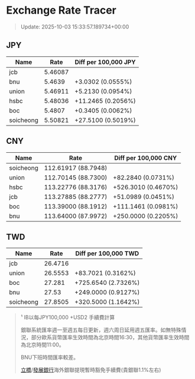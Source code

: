 # Exchange Rate Tracer

> Update: 2025-10-03 15:33:57.189734+00:00

## JPY

| Name      |    Rate | Diff per 100,000 JPY   |
|-----------|---------|------------------------|
| jcb       | 5.46087 |                        |
| bnu       | 5.4639  | +3.0302 (0.0555%)      |
| union     | 5.46911 | +5.2130 (0.0954%)      |
| hsbc      | 5.48036 | +11.2465 (0.2056%)     |
| boc       | 5.4807  | +0.3405 (0.0062%)      |
| soicheong | 5.50821 | +27.5100 (0.5019%)     |

## CNY

| Name      | Rate                | Diff per 100,000 CNY   |
|-----------|---------------------|------------------------|
| soicheong | 112.61917	(88.7948) |                        |
| union     | 112.70145	(88.7300) | +82.2840 (0.0731%)     |
| hsbc      | 113.22776	(88.3176) | +526.3010 (0.4670%)    |
| jcb       | 113.27885	(88.2777) | +51.0989 (0.0451%)     |
| boc       | 113.39000	(88.1912) | +111.1461 (0.0981%)    |
| bnu       | 113.64000	(87.9972) | +250.0000 (0.2205%)    |

## TWD

| Name      |    Rate | Diff per 100,000 TWD   |
|-----------|---------|------------------------|
| jcb       | 26.4716 |                        |
| union     | 26.5553 | +83.7021 (0.3162%)     |
| boc       | 27.281  | +725.6540 (2.7326%)    |
| bnu       | 27.53   | +249.0000 (0.9127%)    |
| soicheong | 27.8505 | +320.5000 (1.1642%)    |


> ¹ IB以每JPY100,000 +USD2 手續費計算
>
> 銀聯系統匯率週一至週五每日更新，週六周日延用週五匯率。如無特殊情況，部分歐系貨幣匯率生效時間為北京時間16:30，其他貨幣匯率生效時間為北京時間11:00。
>
> BNU下班時間匯率較差。
>
> [立橋](https://www.wlbank.com.mo/uploads/ueditor/file/20181211/1544536513900230.pdf)/[發展銀行](https://www.mdb.com.mo/Service_Charges_20230728.pdf)海外銀聯提現暫時豁免手續費(貴銀聯1.1%左右)


